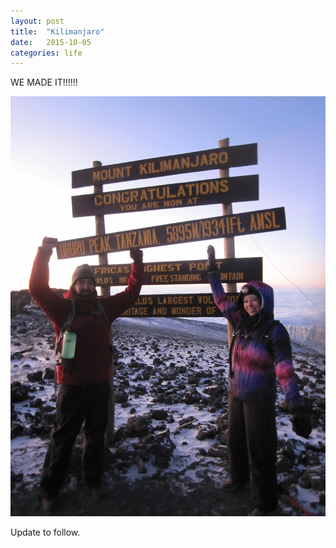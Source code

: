 ```yaml
---
layout: post
title:  "Kilimanjaro"
date:   2015-10-05
categories: life
---
```


WE MADE IT!!!!!!

![At the top](/images/2015-10-04/IMG_0518.JPG)

Update to follow.
